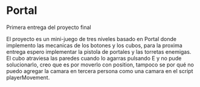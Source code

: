 # Portal
Primera entrega del proyecto final

El proyecto es un mini-juego de tres niveles basado en Portal donde implemento las mecanicas de los botones y los cubos, para la proxima entrega espero implementar la pistola de portales y las torretas enemigas.
El cubo atraviesa las paredes cuando lo agarras pulsando E y no pude solucionarlo, creo que es por moverlo con position, tampoco se por qué no puedo agregar la camara en tercera persona como una camara en el script playerMovement.

